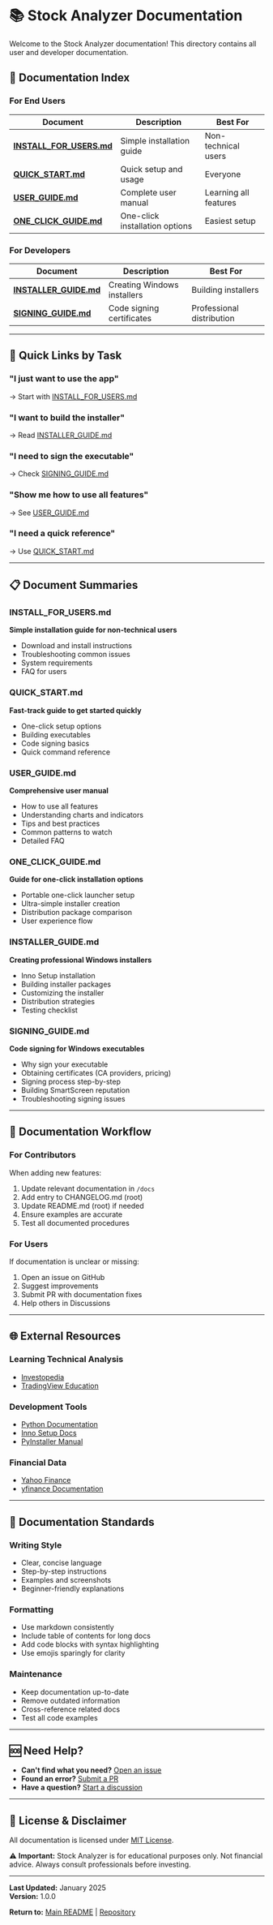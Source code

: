 # 📚 Stock Analyzer Documentation

Welcome to the Stock Analyzer documentation! This directory contains all user and developer documentation.

## 📖 Documentation Index

### For End Users

| Document | Description | Best For |
|----------|-------------|----------|
| **[INSTALL_FOR_USERS.md](INSTALL_FOR_USERS.md)** | Simple installation guide | Non-technical users |
| **[QUICK_START.md](QUICK_START.md)** | Quick setup and usage | Everyone |
| **[USER_GUIDE.md](USER_GUIDE.md)** | Complete user manual | Learning all features |
| **[ONE_CLICK_GUIDE.md](ONE_CLICK_GUIDE.md)** | One-click installation options | Easiest setup |

### For Developers

| Document | Description | Best For |
|----------|-------------|----------|
| **[INSTALLER_GUIDE.md](INSTALLER_GUIDE.md)** | Creating Windows installers | Building installers |
| **[SIGNING_GUIDE.md](SIGNING_GUIDE.md)** | Code signing certificates | Professional distribution |

---

## 🚀 Quick Links by Task

### "I just want to use the app"
→ Start with [INSTALL_FOR_USERS.md](INSTALL_FOR_USERS.md)

### "I want to build the installer"
→ Read [INSTALLER_GUIDE.md](INSTALLER_GUIDE.md)

### "I need to sign the executable"
→ Check [SIGNING_GUIDE.md](SIGNING_GUIDE.md)

### "Show me how to use all features"
→ See [USER_GUIDE.md](USER_GUIDE.md)

### "I need a quick reference"
→ Use [QUICK_START.md](QUICK_START.md)

---

## 📋 Document Summaries

### INSTALL_FOR_USERS.md
**Simple installation guide for non-technical users**
- Download and install instructions
- Troubleshooting common issues
- System requirements
- FAQ for users

### QUICK_START.md
**Fast-track guide to get started quickly**
- One-click setup options
- Building executables
- Code signing basics
- Quick command reference

### USER_GUIDE.md
**Comprehensive user manual**
- How to use all features
- Understanding charts and indicators
- Tips and best practices
- Common patterns to watch
- Detailed FAQ

### ONE_CLICK_GUIDE.md
**Guide for one-click installation options**
- Portable one-click launcher setup
- Ultra-simple installer creation
- Distribution package comparison
- User experience flow

### INSTALLER_GUIDE.md
**Creating professional Windows installers**
- Inno Setup installation
- Building installer packages
- Customizing the installer
- Distribution strategies
- Testing checklist

### SIGNING_GUIDE.md
**Code signing for Windows executables**
- Why sign your executable
- Obtaining certificates (CA providers, pricing)
- Signing process step-by-step
- Building SmartScreen reputation
- Troubleshooting signing issues

---

## 🔄 Documentation Workflow

### For Contributors

When adding new features:
1. Update relevant documentation in `/docs`
2. Add entry to CHANGELOG.md (root)
3. Update README.md (root) if needed
4. Ensure examples are accurate
5. Test all documented procedures

### For Users

If documentation is unclear or missing:
1. Open an issue on GitHub
2. Suggest improvements
3. Submit PR with documentation fixes
4. Help others in Discussions

---

## 🌐 External Resources

### Learning Technical Analysis
- [Investopedia](https://www.investopedia.com/)
- [TradingView Education](https://www.tradingview.com/education/)

### Development Tools
- [Python Documentation](https://docs.python.org/)
- [Inno Setup Docs](https://jrsoftware.org/ishelp/)
- [PyInstaller Manual](https://pyinstaller.org/)

### Financial Data
- [Yahoo Finance](https://finance.yahoo.com/)
- [yfinance Documentation](https://github.com/ranaroussi/yfinance)

---

## 📝 Documentation Standards

### Writing Style
- Clear, concise language
- Step-by-step instructions
- Examples and screenshots
- Beginner-friendly explanations

### Formatting
- Use markdown consistently
- Include table of contents for long docs
- Add code blocks with syntax highlighting
- Use emojis sparingly for clarity

### Maintenance
- Keep documentation up-to-date
- Remove outdated information
- Cross-reference related docs
- Test all code examples

---

## 🆘 Need Help?

- **Can't find what you need?** [Open an issue](https://github.com/HelloHyman/Automated-Stock-and-Crypto-Analyzer/issues)
- **Found an error?** [Submit a PR](https://github.com/HelloHyman/Automated-Stock-and-Crypto-Analyzer/pulls)
- **Have a question?** [Start a discussion](https://github.com/HelloHyman/Automated-Stock-and-Crypto-Analyzer/discussions)

---

## 📄 License & Disclaimer

All documentation is licensed under [MIT License](../LICENSE).

⚠️ **Important:** Stock Analyzer is for educational purposes only. Not financial advice. Always consult professionals before investing.

---

**Last Updated:** January 2025  
**Version:** 1.0.0  

**Return to:** [Main README](../README.md) | [Repository](https://github.com/HelloHyman/Automated-Stock-and-Crypto-Analyzer)

